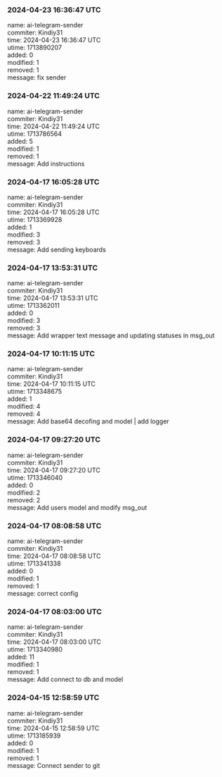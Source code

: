### 2024-04-23 16:36:47 UTC
name: ai-telegram-sender  
commiter: Kindiy31  
time: 2024-04-23 16:36:47 UTC  
utime: 1713890207  
added: 0  
modified: 1  
removed: 1  
message: fix sender

### 2024-04-22 11:49:24 UTC
name: ai-telegram-sender  
commiter: Kindiy31  
time: 2024-04-22 11:49:24 UTC  
utime: 1713786564  
added: 5  
modified: 1  
removed: 1  
message: Add instructions

### 2024-04-17 16:05:28 UTC
name: ai-telegram-sender  
commiter: Kindiy31  
time: 2024-04-17 16:05:28 UTC  
utime: 1713369928  
added: 1  
modified: 3  
removed: 3  
message: Add sending keyboards

### 2024-04-17 13:53:31 UTC
name: ai-telegram-sender  
commiter: Kindiy31  
time: 2024-04-17 13:53:31 UTC  
utime: 1713362011  
added: 0  
modified: 3  
removed: 3  
message: Add wrapper text message and updating statuses in msg_out

### 2024-04-17 10:11:15 UTC
name: ai-telegram-sender  
commiter: Kindiy31  
time: 2024-04-17 10:11:15 UTC  
utime: 1713348675  
added: 1  
modified: 4  
removed: 4  
message: Add base64 decofing and model | add logger

### 2024-04-17 09:27:20 UTC
name: ai-telegram-sender  
commiter: Kindiy31  
time: 2024-04-17 09:27:20 UTC  
utime: 1713346040  
added: 0  
modified: 2  
removed: 2  
message: Add users model and modify msg_out

### 2024-04-17 08:08:58 UTC
name: ai-telegram-sender  
commiter: Kindiy31  
time: 2024-04-17 08:08:58 UTC  
utime: 1713341338  
added: 0  
modified: 1  
removed: 1  
message: correct config

### 2024-04-17 08:03:00 UTC
name: ai-telegram-sender  
commiter: Kindiy31  
time: 2024-04-17 08:03:00 UTC  
utime: 1713340980  
added: 11  
modified: 1  
removed: 1  
message: Add connect to db and model

### 2024-04-15 12:58:59 UTC
name: ai-telegram-sender  
commiter: Kindiy31  
time: 2024-04-15 12:58:59 UTC  
utime: 1713185939  
added: 0  
modified: 1  
removed: 1  
message: Connect sender to git

